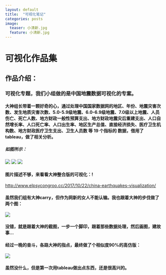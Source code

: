 ```yaml
---
layout: default
title:  "可视化笔记"
categories: posts
image:
  teaser: 小清新.jpg
  feature: 小清新.jpg
---
```



# 可视化作品集

## 作品介绍：
### 可视化专题，我们小组做的是中国地震数据可视化的专案。
####    大神组长带着一颗好奇的心，通过处理中国国家数据网的地区、年份、地震灾害次数、发生地质灾害次数、5.0-5.9级地震、6.0-6.9级地震、7.0级以上地震、人员伤亡、死亡人数、地方财政一般性预算支出、地方财政地震灾后重建支出、人口自然增长率、人口死亡率、人口出生率、地区生产总值、直接经济损失、医疗卫生机构数、地方财政医疗卫生支出、卫生人员数 等 19 个指标的 数据，借用了tableau，做了相关分析。



##### 如图所示：
   <img border="0" src="/images/China__2012-2017_Earthquakes_Visualization.gif" >

<img border="0" src="/images/大神作品1.jpg" >
<img border="0" src="/images/大神作品2.jpg" >



####  图片描述不够，来看看大神整合版的可视化：!
http://www.elpsycongroo.cc/2017/10/22/china-earthquakes-visualization/


#### 虽然我们组有大神carry，但作为网新的女人不能认输。我也跟着大神的步伐做了两个图：
<img border="0" src="/images/模仿.jpg" >


#### 没错，就是跟着大神的截图，一步一个脚印，跟着那些数据处理，然后画图，建故事...
#### 经过一晚的奋斗，各路大神的指点，最终做了个相似度90%的高仿版：


<img border="0" src="/images/我的作品.jpg" >


#### 虽然没什么，但是第一次用tableau做出点东西，还是很高兴的。
